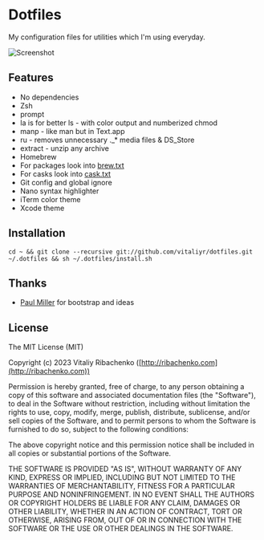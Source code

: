 # Dotfiles
My configuration files for utilities which I'm using everyday.

![Screenshot](https://user-images.githubusercontent.com/2149612/221192964-61983fc7-2bc4-4ac8-badf-4b2d48d1c901.png)

## Features
* No dependencies
* Zsh
 * prompt
 * la is for better ls - with color output and numberized chmod
 * manp - like man but in Text.app
 * ru - removes unnecessary ._* media files & DS_Store
 * extract - unzip any archive
* Homebrew
 * For packages look into [brew.txt](brew.txt)
 * For casks look into [cask.txt](cask.txt)
* Git config and global ignore
* Nano syntax highlighter
* iTerm color theme
* Xcode theme

## Installation
```
cd ~ && git clone --recursive git://github.com/vitaliyr/dotfiles.git ~/.dotfiles && sh ~/.dotfiles/install.sh
```

## Thanks
* [Paul Miller](https://github.com/paulmillr) for bootstrap and ideas

## License
The MIT License (MIT)

Copyright (c) 2023 Vitaliy Ribachenko ([http://ribachenko.com](http://ribachenko.com))

Permission is hereby granted, free of charge, to any person obtaining a copy
of this software and associated documentation files (the "Software"), to deal
in the Software without restriction, including without limitation the rights
to use, copy, modify, merge, publish, distribute, sublicense, and/or sell
copies of the Software, and to permit persons to whom the Software is
furnished to do so, subject to the following conditions:

The above copyright notice and this permission notice shall be included in all
copies or substantial portions of the Software.

THE SOFTWARE IS PROVIDED "AS IS", WITHOUT WARRANTY OF ANY KIND, EXPRESS OR
IMPLIED, INCLUDING BUT NOT LIMITED TO THE WARRANTIES OF MERCHANTABILITY,
FITNESS FOR A PARTICULAR PURPOSE AND NONINFRINGEMENT. IN NO EVENT SHALL THE
AUTHORS OR COPYRIGHT HOLDERS BE LIABLE FOR ANY CLAIM, DAMAGES OR OTHER
LIABILITY, WHETHER IN AN ACTION OF CONTRACT, TORT OR OTHERWISE, ARISING FROM,
OUT OF OR IN CONNECTION WITH THE SOFTWARE OR THE USE OR OTHER DEALINGS IN THE
SOFTWARE.
